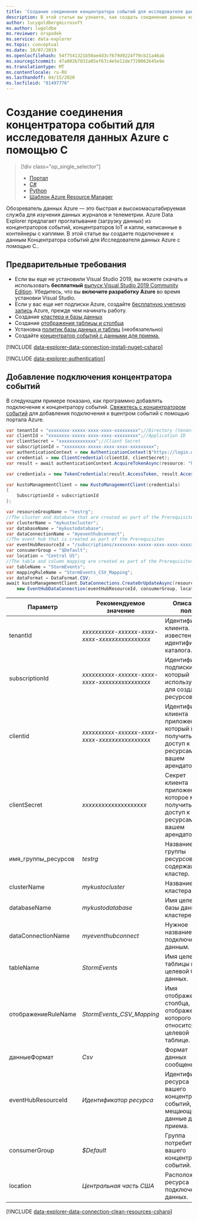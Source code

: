 ```yaml
---
title: 'Создание соединения концентратора событий для исследователя данных Azure с помощью C #'
description: В этой статье вы узнаете, как создать соединение данных концентратора событий для Azure Data Explorer с помощью C..
author: lucygoldbergmicrosoft
ms.author: lugoldbe
ms.reviewer: orspodek
ms.service: data-explorer
ms.topic: conceptual
ms.date: 10/07/2019
ms.openlocfilehash: 54f7541321b50ae4d3cf679d9224f70cb21a46ab
ms.sourcegitcommit: 47a002b7032a05ef67c4e5e12de7720062645e9e
ms.translationtype: MT
ms.contentlocale: ru-RU
ms.lasthandoff: 04/15/2020
ms.locfileid: "81497776"
---
```

# <a name="create-an-event-hub-data-connection-for-azure-data-explorer-by-using-c"></a>Создание соединения концентратора событий для исследователя данных Azure с помощью C #

> [!div class="op_single_selector"]
> * [Портал](ingest-data-event-hub.md)
> * [C#](data-connection-event-hub-csharp.md)
> * [Python](data-connection-event-hub-python.md)
> * [Шаблон Azure Resource Manager](data-connection-event-hub-resource-manager.md)

Обозреватель данных Azure — это быстрая и высокомасштабируемая служба для изучения данных журналов и телеметрии. Azure Data Explorer предлагает проглатывание (загрузку данных) из концентраторов событий, концентраторов IoT и капли, написанные в контейнеры с каплями. В этой статье вы создаете подключение к данным Концентратора событий для Исследователя данных Azure с помощью C..

## <a name="prerequisites"></a>Предварительные требования

* Если вы еще не установили Visual Studio 2019, вы можете скачать и использовать **бесплатный** [выпуск Visual Studio 2019 Community Edition](https://www.visualstudio.com/downloads/). Убедитесь, что вы **включите разработку Azure** во время установки Visual Studio.
* Если у вас еще нет подписки Azure, создайте [бесплатную учетную запись](https://azure.microsoft.com/free/) Azure, прежде чем начинать работу.
* Создание [кластера и базы данных](create-cluster-database-csharp.md)
* Создание [отображения таблицы и столбца](net-standard-ingest-data.md#create-a-table-on-your-test-cluster)
* Установка [политик базы данных и таблиц](database-table-policies-csharp.md) (необязательно)
* Создайте [концентратор событий с данными для приема.](ingest-data-event-hub.md#create-an-event-hub) 

[!INCLUDE [data-explorer-data-connection-install-nuget-csharp](includes/data-explorer-data-connection-install-nuget-csharp.md)]

[!INCLUDE [data-explorer-authentication](includes/data-explorer-authentication.md)]

## <a name="add-an-event-hub-data-connection"></a>Добавление подключения концентратора событий

В следующем примере показано, как программно добавлять подключение к концентратору событий. [Свяжетесь с концентратором событий](ingest-data-event-hub.md#connect-to-the-event-hub) для добавления подключения к вцентром событий с помощью портала Azure.

```csharp
var tenantId = "xxxxxxxx-xxxxx-xxxx-xxxx-xxxxxxxxx";//Directory (tenant) ID
var clientId = "xxxxxxxx-xxxxx-xxxx-xxxx-xxxxxxxxx";//Application ID
var clientSecret = "xxxxxxxxxxxxxx";//Client Secret
var subscriptionId = "xxxxxxxx-xxxxx-xxxx-xxxx-xxxxxxxxx";
var authenticationContext = new AuthenticationContext($"https://login.windows.net/{tenantId}");
var credential = new ClientCredential(clientId, clientSecret);
var result = await authenticationContext.AcquireTokenAsync(resource: "https://management.core.windows.net/", clientCredential: credential);

var credentials = new TokenCredentials(result.AccessToken, result.AccessTokenType);

var kustoManagementClient = new KustoManagementClient(credentials)
{
    SubscriptionId = subscriptionId
};

var resourceGroupName = "testrg";
//The cluster and database that are created as part of the Prerequisites
var clusterName = "mykustocluster";
var databaseName = "mykustodatabase";
var dataConnectionName = "myeventhubconnect";
//The event hub that is created as part of the Prerequisites
var eventHubResourceId = "/subscriptions/xxxxxxxx-xxxxx-xxxx-xxxx-xxxxxxxxx/resourceGroups/xxxxxx/providers/Microsoft.EventHub/namespaces/xxxxxx/eventhubs/xxxxxx";
var consumerGroup = "$Default";
var location = "Central US";
//The table and column mapping are created as part of the Prerequisites
var tableName = "StormEvents";
var mappingRuleName = "StormEvents_CSV_Mapping";
var dataFormat = DataFormat.CSV;
await kustoManagementClient.DataConnections.CreateOrUpdateAsync(resourceGroupName, clusterName, databaseName, dataConnectionName, 
    new EventHubDataConnection(eventHubResourceId, consumerGroup, location: location, tableName: tableName, mappingRuleName: mappingRuleName, dataFormat: dataFormat));
```

|**Параметр** | **Рекомендуемое значение** | **Описание поля**|
|---|---|---|
| tenantId | *xxxxxxxxxx-xxxxxx-xxxx-xxxx-xxxxxxxxxxxxxxxx* | Идентификатор клиента. Также известен как идентификатор каталога.|
| subscriptionId | *xxxxxxxxxx-xxxxxx-xxxx-xxxx-xxxxxxxxxxxxxxxx* | Идентификатор подписки, который используется для создания ресурсов.|
| clientid | *xxxxxxxxxx-xxxxxx-xxxx-xxxx-xxxxxxxxxxxxxxxx* | Идентификатор клиента приложения, который может получить доступ к ресурсам в вашем арендаторе.|
| clientSecret | *xxxxxxxxxxxxxxxxxxxx* | Секрет клиента приложения, которое может получить доступ к ресурсам в вашем арендаторе.|
| имя_группы_ресурсов | *testrg* | Название группы ресурсов, содержащей кластер.|
| clusterName | *mykustocluster* | Название кластера.|
| databaseName | *mykustodatabase* | Имя целевой базы данных в кластере.|
| dataConnectionName | *myeventhubconnect* | Нужное название подключения к данным.|
| tableName | *StormEvents* | Имя целевой таблицы в целевой базе данных.|
| отображениеRuleName | *StormEvents_CSV_Mapping* | Имя отображения столбца, отображение которого относится к целевой таблице.|
| данныеФормат | *Csv* | Формат данных сообщения.|
| eventHubResourceId | *Идентификатор ресурса* | Идентификатор ресурса вашего концентратора событий, в мещающий данные для приема. |
| consumerGroup | *$Default* | Группа потребителей вашего концентратора событий.|
| location | *Центральная часть США* | Расположение ресурса подключения данных.|

[!INCLUDE [data-explorer-data-connection-clean-resources-csharp](includes/data-explorer-data-connection-clean-resources-csharp.md)]
